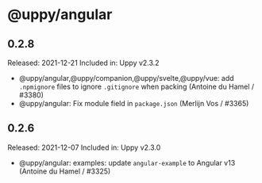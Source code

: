 # @uppy/angular

## 0.2.8

Released: 2021-12-21
Included in: Uppy v2.3.2

- @uppy/angular,@uppy/companion,@uppy/svelte,@uppy/vue: add `.npmignore` files to ignore `.gitignore` when packing (Antoine du Hamel / #3380)
- @uppy/angular: Fix module field in `package.json` (Merlijn Vos / #3365)

## 0.2.6

Released: 2021-12-07
Included in: Uppy v2.3.0

- @uppy/angular: examples: update `angular-example` to Angular v13 (Antoine du Hamel / #3325)
